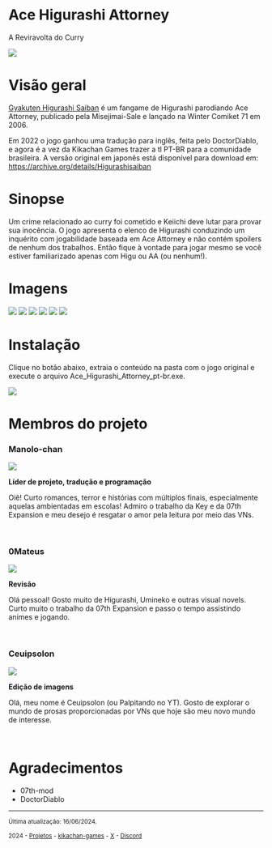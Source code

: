 # Ace Higurashi Attorney
A Reviravolta do Curry

<img src = "https://github.com/kikachangames/Higurashi-Ace-Attorney-A-Reviravolta-do-Curry/blob/main/boxart.png?raw=true">

# Visão geral
<a href="https://vndb.org/v36039" target="_blank">Gyakuten Higurashi Saiban</a> é um fangame de Higurashi parodiando Ace Attorney, publicado pela Misejimai-Sale e lançado na Winter Comiket 71 em 2006.

Em 2022 o jogo ganhou uma tradução para inglês, feita pelo DoctorDiablo, e agora é a vez da Kikachan Games trazer a tl PT-BR para a comunidade brasileira. A versão original em japonês está disponível para download em: https://archive.org/details/Higurashisaiban

# Sinopse
Um crime relacionado ao curry foi cometido e Keiichi deve lutar para provar sua inocência. O jogo apresenta o elenco de Higurashi conduzindo um inquérito com jogabilidade baseada em Ace Attorney e não contém spoilers de nenhum dos trabalhos. Então fique à vontade para jogar mesmo se você estiver familiarizado apenas com Higu ou AA (ou nenhum!).

# Imagens
<img src = "https://github.com/kikachangames/Higurashi-Ace-Attorney-A-Reviravolta-do-Curry/blob/main/ace01.png?raw=true">
<img src = "https://github.com/kikachangames/Higurashi-Ace-Attorney-A-Reviravolta-do-Curry/blob/main/ace02.png?raw=true">
<img src = "https://github.com/kikachangames/Higurashi-Ace-Attorney-A-Reviravolta-do-Curry/blob/main/ace03.png?raw=true">
<img src = "https://github.com/kikachangames/Higurashi-Ace-Attorney-A-Reviravolta-do-Curry/blob/main/ace04.png?raw=true">
<img src = "https://github.com/kikachangames/Higurashi-Ace-Attorney-A-Reviravolta-do-Curry/blob/main/ace05.png?raw=true">
<img src = "https://github.com/kikachangames/Higurashi-Ace-Attorney-A-Reviravolta-do-Curry/blob/main/ace06.png?raw=true">

# Instalação
Clique no botão abaixo, extraia o conteúdo na pasta com o jogo original e execute o arquivo Ace_Higurashi_Attorney_pt-br.exe.

<a href="https://drive.google.com/file/d/1SMmSBcgaJXlTI-45vV4YfTCfX2n0jEUu/view?usp=sharing" target="_blank"><img src= "https://github.com/kikachangames/Higurashi-Ace-Attorney-A-Reviravolta-do-Curry/blob/main/download_bt_higu.png?raw=true"></a>
<br/>

# Membros do projeto

<h3>Manolo-chan</h3>
<img src="https://kikachangames.github.io/air/manolo.png">
<p><b>Líder de projeto, tradução e programação</b></p>
<p>Oiê! Curto romances, terror e histórias com múltiplos finais, especialmente aquelas ambientadas em escolas! Admiro o trabalho da Key e da 07th Expansion e meu desejo é resgatar o amor pela leitura por meio das VNs.</p>
<br/>

<h3>0Mateus</h3>
<img src="https://kikachangames.github.io/higanbana1-pt-br/mateus.png">
<p><b>Revisão</b></p>
<p>Olá pessoal! Gosto muito de Higurashi, Umineko e outras visual novels. Curto muito o trabalho da 07th Expansion e passo o tempo assistindo animes e jogando.
</p>
<br/>

<h3>Ceuipsolon</h3>
<img src="https://kikachangames.github.io/higanbana1-pt-br/ceuipsolon.png">
<p><b>Edição de imagens</b></p>
<p>Olá, meu nome é Ceuipsolon (ou Palpitando no YT). Gosto de explorar o mundo de prosas proporcionadas por VNs que hoje são meu novo mundo de interesse.</p>
<br/>

# Agradecimentos
- 07th-mod
- DoctorDiablo

<hr>
<p><small>Última atualização: 16/06/2024.</small></p>
<p><small>2024 - <a href="https://kikachangames.github.io/projetos/">Projetos</a> - <a href="https://kikachan-games.itch.io/" target="_blank">kikachan-games</a> - <a href="https://twitter.com/kikachangames/" target="_blank">X</a> - <a href="https://discord.gg/jsm8yKtu2E" target="_blank">Discord</a></small></p>

